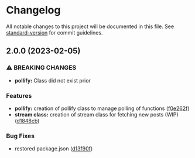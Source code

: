 # Changelog

All notable changes to this project will be documented in this file. See [standard-version](https://github.com/conventional-changelog/standard-version) for commit guidelines.

## 2.0.0 (2023-02-05)


### ⚠ BREAKING CHANGES

* **pollify:** Class did not exist prior

### Features

* **pollify:** creation of pollify class to manage polling of functions ([f0e262f](https://github.com/JamesxX/snoots-stream/commit/f0e262f2f8ff8909906173afcc7d7bdc1fa23c2e))
* **stream class:** creation of stream class for fetching new posts (WIP) ([d1848cb](https://github.com/JamesxX/snoots-stream/commit/d1848cbb304e74f904ad275729dd334d270d0d15))


### Bug Fixes

* restored package.json ([d13f90f](https://github.com/JamesxX/snoots-stream/commit/d13f90fbd78ac93f8b0ab0c20310eace7c7548e6))
